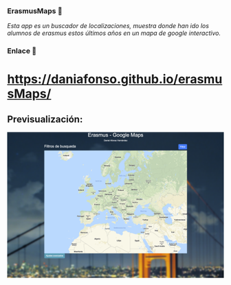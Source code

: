 ### ErasmusMaps 🚀
_Esta app es un buscador de localizaciones, muestra donde han ido los alumnos de erasmus estos últimos años en un mapa de google interactivo._


### Enlace 🔧
# https://daniafonso.github.io/erasmusMaps/


## Previsualización:

<p align="center">
  <img src="img/Preview.png">
</p>
